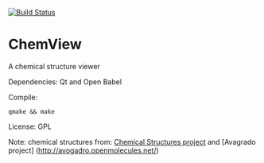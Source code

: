 [![Build Status](https://travis-ci.org/sadika9/ChemView.svg?branch=master)](https://travis-ci.org/sadika9/ChemView)

ChemView
========

A chemical structure viewer


Dependencies: Qt and Open Babel

Compile: 
````
qmake && make
````
License: GPL

Note:
chemical structures from: [Chemical Structures project](http://chem-file.sourceforge.net/) and [Avagrado project] (http://avogadro.openmolecules.net/)

